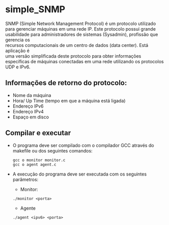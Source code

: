 # simple_SNMP

SNMP (Simple Network Management	Protocol) é um protocolo utilizado para	
gerenciar máquinas em uma rede IP. Este	protocolo possui grande usabilidade	
para administradores de sistemas (Sysadmin), profissão que gerencia os	
recursos computacionais de um centro de dados (data center). Está aplicação é	
uma versão simplificada deste protocolo para obter informações específicas de máquinas
conectadas em uma rede utilizando os protocolos UDP e IPv6.

## Informações de retorno do protocolo: 

- Nome da máquina 
- Hora/ Up Time (tempo em que a máquina está ligada) 
- Endereço IPv6 
- Endereço IPv4 
- Espaço em disco 

## Compilar e executar

- O programa deve ser compilado com o compilador GCC através do makefile ou 
dos seguintes comandos:

   ```
   gcc ­o monitor monitor.c 
   gcc ­o agent agent.c
   ```

- A execução do programa deve ser executada com os seguintes parâmetros:
   - Monitor:
   ```
   ./monitor <porta>
   ```

   - Agente
   ```
   ./agent <ipv6> <porta>
   ```
